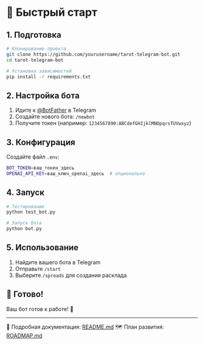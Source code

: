# 🚀 Быстрый старт

## 1. Подготовка

```bash
# Клонирование проекта
git clone https://github.com/yourusername/tarot-telegram-bot.git
cd tarot-telegram-bot

# Установка зависимостей
pip install -r requirements.txt
```

## 2. Настройка бота

1. Идите к [@BotFather](https://t.me/BotFather) в Telegram
2. Создайте нового бота: `/newbot`
3. Получите токен (например: `1234567890:ABCdefGHIjklMNOpqrsTUVwxyz`)

## 3. Конфигурация

Создайте файл `.env`:
```bash
BOT_TOKEN=ваш_токен_здесь
OPENAI_API_KEY=ваш_ключ_openai_здесь  # опционально
```

## 4. Запуск

```bash
# Тестирование
python test_bot.py

# Запуск бота
python bot.py
```

## 5. Использование

1. Найдите вашего бота в Telegram
2. Отправьте `/start`
3. Выберите `/spreads` для создания расклада

## 🎯 Готово!

Ваш бот готов к работе! 🔮

---

📖 Подробная документация: [README.md](README.md)
🗺️ План развития: [ROADMAP.md](ROADMAP.md) 